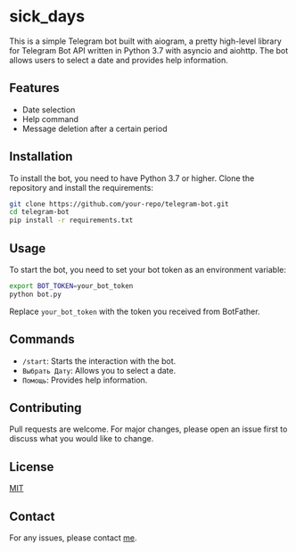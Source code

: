 # sick_days

This is a simple Telegram bot built with aiogram, a pretty high-level library for Telegram Bot API written in Python 3.7 with asyncio and aiohttp. The bot allows users to select a date and provides help information.

## Features

- Date selection
- Help command
- Message deletion after a certain period

## Installation

To install the bot, you need to have Python 3.7 or higher. Clone the repository and install the requirements:

```bash
git clone https://github.com/your-repo/telegram-bot.git
cd telegram-bot
pip install -r requirements.txt
```

## Usage

To start the bot, you need to set your bot token as an environment variable:

```bash
export BOT_TOKEN=your_bot_token
python bot.py
```

Replace `your_bot_token` with the token you received from BotFather.

## Commands

- `/start`: Starts the interaction with the bot.
- `Выбрать Дату`: Allows you to select a date.
- `Помощь`: Provides help information.

## Contributing

Pull requests are welcome. For major changes, please open an issue first to discuss what you would like to change.

## License

[MIT](https://choosealicense.com/licenses/mit/)

## Contact

For any issues, please contact [me](https://t.me/luhverchik).